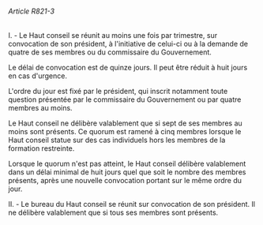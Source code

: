 ###### Article R821-3

I. - Le Haut conseil se réunit au moins une fois par trimestre, sur convocation de son président, à l'initiative de celui-ci ou à la demande de quatre de ses membres ou du commissaire du Gouvernement.

Le délai de convocation est de quinze jours. Il peut être réduit à huit jours en cas d'urgence.

L'ordre du jour est fixé par le président, qui inscrit notamment toute question présentée par le commissaire du Gouvernement ou par quatre membres au moins.

Le Haut conseil ne délibère valablement que si sept de ses membres au moins sont présents. Ce quorum est ramené à cinq membres lorsque le Haut conseil statue sur des cas individuels hors les membres de la formation restreinte.

Lorsque le quorum n'est pas atteint, le Haut conseil délibère valablement dans un délai minimal de huit jours quel que soit le nombre des membres présents, après une nouvelle convocation portant sur le même ordre du jour.

II. - Le bureau du Haut conseil se réunit sur convocation de son président. Il ne délibère valablement que si tous ses membres sont présents.

